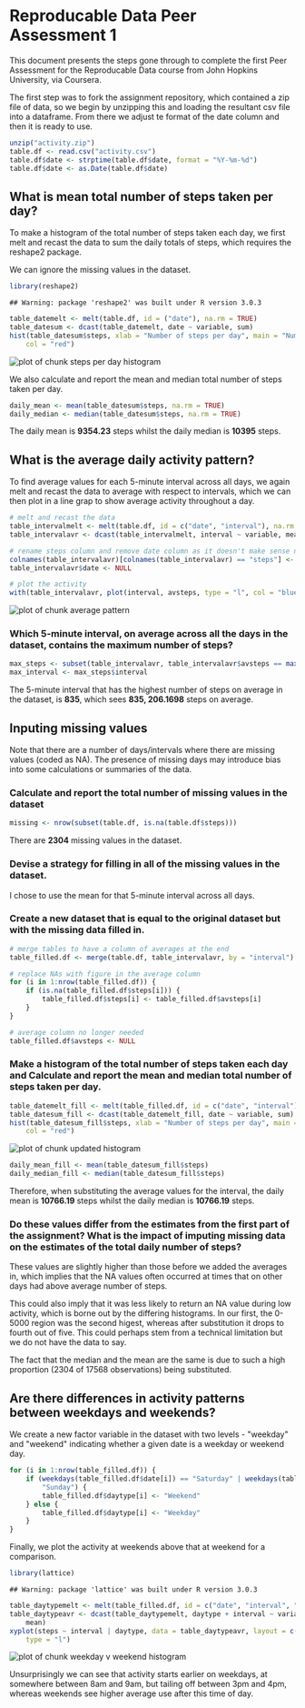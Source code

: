Reproducable Data Peer Assessment 1
========================================================

This document presents the steps gone through to complete the first Peer Assessment for the Reproducable Data course from John Hopkins University, via Coursera.  
  
The first step was to fork the assignment repository, which contained a zip file of data, so we begin by unzipping this and loading the resultant csv file into a dataframe.  From there we adjust te format of the date column and then it is ready to use.


```r
unzip("activity.zip")
table.df <- read.csv("activity.csv")
table.df$date <- strptime(table.df$date, format = "%Y-%m-%d")
table.df$date <- as.Date(table.df$date)
```


## What is mean total number of steps taken per day?  
  
To make a histogram of the total number of steps taken each day, we first melt and recast the data to sum the daily totals of steps, which requires the reshape2 package.  
  
We can ignore the missing values in the dataset.


```r
library(reshape2)
```

```
## Warning: package 'reshape2' was built under R version 3.0.3
```

```r
table_datemelt <- melt(table.df, id = ("date"), na.rm = TRUE)
table_datesum <- dcast(table_datemelt, date ~ variable, sum)
hist(table_datesum$steps, xlab = "Number of steps per day", main = "Number of steps per day", 
    col = "red")
```

![plot of chunk steps per day histogram](figure/steps_per_day_histogram.png) 


We also calculate and report the mean and median total number of steps taken per day.


```r
daily_mean <- mean(table_datesum$steps, na.rm = TRUE)
daily_median <- median(table_datesum$steps, na.rm = TRUE)
```


The daily mean is **9354.23** steps whilst the daily median is **10395** steps.

## What is the average daily activity pattern?  
  
To find average values for each 5-minute interval across all days, we again melt and recast the data to average with respect to intervals, which we can then plot in a line grap to show average activity throughout a day.


```r
# melt and recast the data
table_intervalmelt <- melt(table.df, id = c("date", "interval"), na.rm = TRUE)
table_intervalavr <- dcast(table_intervalmelt, interval ~ variable, mean, na.rm = TRUE)

# rename steps column and remove date column as it doesn't make sense now
colnames(table_intervalavr)[colnames(table_intervalavr) == "steps"] <- "avsteps"
table_intervalavr$date <- NULL

# plot the activity
with(table_intervalavr, plot(interval, avsteps, type = "l", col = "blue"))
```

![plot of chunk average pattern](figure/average_pattern.png) 


### Which 5-minute interval, on average across all the days in the dataset, contains the maximum number of steps?  
  

```r
max_steps <- subset(table_intervalavr, table_intervalavr$avsteps == max(table_intervalavr$avsteps))
max_interval <- max_steps$interval
```


The 5-minute interval that has the highest number of steps on average in the dataset, is **835**, which sees **835, 206.1698** steps on average.

## Inputing missing values

Note that there are a number of days/intervals where there are missing values (coded as NA). The presence of missing days may introduce bias into some calculations or summaries of the data.

### Calculate and report the total number of missing values in the dataset


```r
missing <- nrow(subset(table.df, is.na(table.df$steps)))
```


There are **2304** missing values in the dataset.

### Devise a strategy for filling in all of the missing values in the dataset.

I chose to use the mean for that 5-minute interval across all days.

### Create a new dataset that is equal to the original dataset but with the missing data filled in.


```r
# merge tables to have a column of averages at the end
table_filled.df <- merge(table.df, table_intervalavr, by = "interval")

# replace NAs with figure in the average column
for (i in 1:nrow(table_filled.df)) {
    if (is.na(table_filled.df$steps[i])) {
        table_filled.df$steps[i] <- table_filled.df$avsteps[i]
    }
}

# average column no longer needed
table_filled.df$avsteps <- NULL
```


### Make a histogram of the total number of steps taken each day and Calculate and report the mean and median total number of steps taken per day.


```r
table_datemelt_fill <- melt(table_filled.df, id = c("date", "interval"))
table_datesum_fill <- dcast(table_datemelt_fill, date ~ variable, sum)
hist(table_datesum_fill$steps, xlab = "Number of steps per day", main = "Number of steps per day", 
    col = "red")
```

![plot of chunk updated histogram](figure/updated_histogram.png) 

```r
daily_mean_fill <- mean(table_datesum_fill$steps)
daily_median_fill <- median(table_datesum_fill$steps)
```


Therefore, when substituting the average values for the interval, the daily mean is **10766.19** steps whilst the daily median is **10766.19** steps.

### Do these values differ from the estimates from the first part of the assignment? What is the impact of imputing missing data on the estimates of the total daily number of steps?

These values are slightly higher than those before we added the averages in, which implies that the NA values often occurred at times that on other days had above average number of steps.  
  
This could also imply that it was less likely to return an NA value during low activity, which is borne out by the differing histograms.  In our first, the 0-5000 region was the second higest, whereas after substitution it drops to fourth out of five.  This could perhaps stem from a technical limitation but we do not have the data to say.  
  
The fact that the median and the mean are the same is due to such a high proportion (2304 of 17568 observations) being substituted.

## Are there differences in activity patterns between weekdays and weekends?

We create a new factor variable in the dataset with two levels - "weekday" and "weekend" indicating whether a given date is a weekday or weekend day.


```r
for (i in 1:nrow(table_filled.df)) {
    if (weekdays(table_filled.df$date[i]) == "Saturday" | weekdays(table_filled.df$date[i]) == 
        "Sunday") {
        table_filled.df$daytype[i] <- "Weekend"
    } else {
        table_filled.df$daytype[i] <- "Weekday"
    }
}
```


Finally, we plot the activity at weekends above that at weekend for a comparison.


```r
library(lattice)
```

```
## Warning: package 'lattice' was built under R version 3.0.3
```

```r
table_daytypemelt <- melt(table_filled.df, id = c("date", "interval", "daytype"))
table_daytypeavr <- dcast(table_daytypemelt, daytype + interval ~ variable, 
    mean)
xyplot(steps ~ interval | daytype, data = table_daytypeavr, layout = c(1, 2), 
    type = "l")
```

![plot of chunk weekday v weekend histogram](figure/weekday_v_weekend_histogram.png) 


Unsurprisingly we can see that activity starts earlier on weekdays, at somewhere between 8am and 9am, but tailing off between 3pm and 4pm, whereas weekends see higher average use after this time of day.
